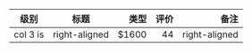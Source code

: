 
|级别           | 标题                                                  | 类型     |评价      | 备注                                   |
| ------------- |:-------------:                                       | --------:|---------:|--------------------------------------:|
| col 3 is      | right-aligned                                         | $1600   |44        | right-aligned                         |

